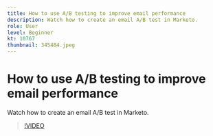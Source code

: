 ```yaml
---
title: How to use A/B testing to improve email performance
description: Watch how to create an email A/B test in Marketo.
role: User
level: Beginner
kt: 10767
thumbnail: 345484.jpeg
---
```


# How to use A/B testing to improve email performance

Watch how to create an email A/B test in Marketo.

>[!VIDEO](https://video.tv.adobe.com/v/345484/?quality=12&learn=on)
